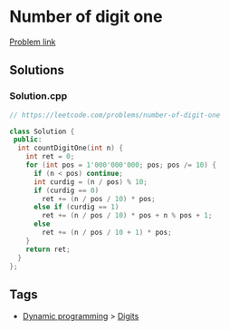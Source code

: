 # Number of digit one

[Problem link](https://leetcode.com/problems/number-of-digit-one)

## Solutions


### Solution.cpp
```cpp
// https://leetcode.com/problems/number-of-digit-one

class Solution {
 public:
  int countDigitOne(int n) {
    int ret = 0;
    for (int pos = 1'000'000'000; pos; pos /= 10) {
      if (n < pos) continue;
      int curdig = (n / pos) % 10;
      if (curdig == 0)
        ret += (n / pos / 10) * pos;
      else if (curdig == 1)
        ret += (n / pos / 10) * pos + n % pos + 1;
      else
        ret += (n / pos / 10 + 1) * pos;
    }
    return ret;
  }
};
```
## Tags

* [Dynamic programming](/Collections/dynamic-programming.md#dynamic-programming) > [Digits](/Collections/dynamic-programming.md#digits)
